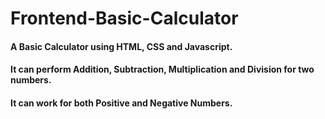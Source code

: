 # Frontend-Basic-Calculator
#### A Basic Calculator using HTML, CSS and Javascript.
#### It can perform Addition, Subtraction, Multiplication and Division for two numbers.
#### It can work for both Positive and Negative Numbers.
